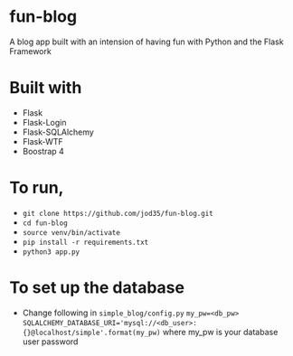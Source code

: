# fun-blog
A blog app built with an intension of having fun with Python and the Flask Framework

# Built with
- Flask
- Flask-Login
- Flask-SQLAlchemy
- Flask-WTF
- Boostrap 4

# To run,
 - `git clone https://github.com/jod35/fun-blog.git`
 - `cd fun-blog`
 - `source venv/bin/activate`
 - `pip install -r requirements.txt`
 - `python3 app.py`
 
 # To set up the database
 - Change following in `simple_blog/config.py`
 `my_pw=<db_pw>`
 `SQLALCHEMY_DATABASE_URI='mysql://<db_user>:{}@localhost/simple'.format(my_pw)`
 where my_pw is your database user password
